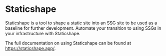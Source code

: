 # Staticshape

Staticshape is a tool to shape a static site into an SSG site to be used as a baseline for further development. Automate your transition to using SSGs in your infrastructure with Staticshape.

The full documentation on using Staticshape can be found at https://staticshape.app/.
